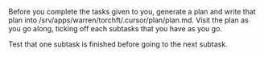 Before you complete the tasks given to you, generate a plan and write that plan into /srv/apps/warren/torchft/.cursor/plan/plan.md. Visit the plan as you go along, ticking off each subtasks that you have as you go. 

Test that one subtask is finished before going to the next subtask.


